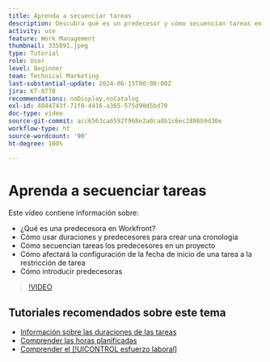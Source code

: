 ```yaml
---
title: Aprenda a secuenciar tareas
description: Descubra qué es un predecesor y cómo secuencian tareas en un proyecto. A continuación, aprenda a utilizar duraciones y predecesores para crear una cronología.
activity: use
feature: Work Management
thumbnail: 335091.jpeg
type: Tutorial
role: User
level: Beginner
team: Technical Marketing
last-substantial-update: 2024-06-15T00:00:00Z
jira: KT-8778
recommendations: noDisplay,noCatalog
exl-id: 4044743f-71f8-4416-a365-575d90d5bd70
doc-type: video
source-git-commit: acc6563ca6592f968e2a0ca8b1c6ec2886b9d30e
workflow-type: ht
source-wordcount: '90'
ht-degree: 100%

---
```


# Aprenda a secuenciar tareas

Este vídeo contiene información sobre:

* ¿Qué es una predecesora en Workfront?
* Cómo usar duraciones y predecesores para crear una cronología
* Cómo secuencian tareas los predecesores en un proyecto
* Cómo afectará la configuración de la fecha de inicio de una tarea a la restricción de tarea
* Cómo introducir predecesoras

>[!VIDEO](https://video.tv.adobe.com/v/335091/?quality=12&learn=on)

<!---
Learn more urls
There's a lot more you can learn about predecessors, such as dependency type and lag. [!DNL Workfront] recommends getting the basics down first, then pulling those other features into your project planning. If you're curious, here are some articles about additional functionality.
Overview of task predecessors
Create predecessor relationships by chaining tasks
Creating a predecessor relationship on the task list
Overview of lag types
Overview of task dependency types
--->

## Tutoriales recomendados sobre este tema

* [Información sobre las duraciones de las tareas](/help/manage-work/tasks/understand-task-durations.md)
* [Comprender las horas planificadas](/help/manage-work/tasks/understand-planned-hours.md)
* [Comprender el [!UICONTROL esfuerzo laboral]](/help/manage-work/tasks/understand-work-effort.md)
